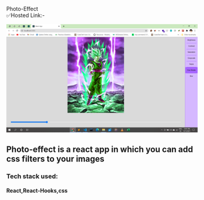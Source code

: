 Photo-Effect <br />
✅Hosted Link:- 


![alt text](./Screenshot.png)
<br/>
## Photo-effect is a react app in which you can add css filters to your images
### Tech stack used:
#### React,React-Hooks,css